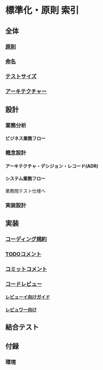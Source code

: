 標準化・原則 索引
=====

## 全体

### [原則](principle/index.md)

### [命名](naming/index.md)

### [テストサイズ](naming/index.md)

### [アーキテクチャー](architecture/index.md)

## 設計

### 業務分析

#### ビジネス業務フロー

### 概念設計

#### アーキテクチャ・デシジョン・レコード(ADR)

#### システム業務フロー

業務間テスト仕様へ

### 実装設計

## 実装

### [コーディング規約](https://kazurof.github.io/GoogleJavaStyle-ja/)

### [TODOコメント](todo_comment/todo_comment.md)

### [コミットコメント](git%20commit%20comment/conventional%20Commits.md)

### [コードレビュー](review/index.md)

#### [レビューイ向けガイド](review/reviewee.md)

#### [レビュワー向け](review/reviewer.md)

## 結合テスト

## 付録

### 環境